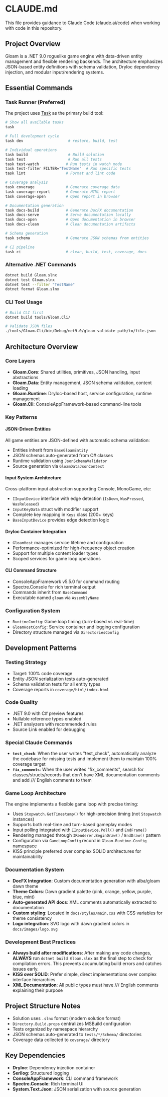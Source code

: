# CLAUDE.md

This file provides guidance to Claude Code (claude.ai/code) when working with code in this repository.

## Project Overview

Gloam is a .NET 9.0 roguelike game engine with data-driven entity management and flexible rendering backends. The architecture emphasizes JSON-based entity definitions with schema validation, DryIoc dependency injection, and modular input/rendering systems.

## Essential Commands

### Task Runner (Preferred)
The project uses [Task](https://taskfile.dev) as the primary build tool:

```bash
# Show all available tasks
task

# Full development cycle
task dev                    # restore, build, test

# Individual operations
task build                  # Build solution
task test                   # Run all tests
task test-watch            # Run tests in watch mode
task test-filter FILTER="TestName"  # Run specific tests
task lint                  # Format and lint code

# Coverage analysis
task coverage              # Generate coverage data
task coverage-report       # Generate HTML report
task coverage-open         # Open report in browser

# Documentation generation
task docs-build            # Generate DocFX documentation
task docs-serve            # Serve documentation locally
task docs-open             # Open documentation in browser
task docs-clean            # Clean documentation artifacts

# Schema generation
task schema                # Generate JSON schemas from entities

# CI pipeline
task ci                    # clean, build, test, coverage, docs
```

### Alternative .NET Commands
```bash
dotnet build Gloam.slnx
dotnet test Gloam.slnx
dotnet test --filter "TestName"
dotnet format Gloam.slnx
```

### CLI Tool Usage
```bash
# Build CLI first
dotnet build tools/Gloam.Cli/

# Validate JSON files
./tools/Gloam.Cli/bin/Debug/net9.0/gloam validate path/to/file.json
```

## Architecture Overview

### Core Layers
- **Gloam.Core**: Shared utilities, primitives, JSON handling, input abstractions
- **Gloam.Data**: Entity management, JSON schema validation, content loading
- **Gloam.Runtime**: DryIoc-based host, service configuration, runtime management
- **Gloam.Cli**: ConsoleAppFramework-based command-line tools

### Key Patterns

#### JSON-Driven Entities
All game entities are JSON-defined with automatic schema validation:
- Entities inherit from `BaseGloamEntity`
- JSON schemas auto-generated from C# classes
- Runtime validation using `JsonSchemaValidator`
- Source generation via `GloamDataJsonContext`

#### Input System Architecture
Cross-platform input abstraction supporting Console, MonoGame, etc:
- `IInputDevice` interface with edge detection (`IsDown`, `WasPressed`, `WasReleased`)
- `InputKeyData` struct with modifier support
- Complete key mapping in `Keys` class (200+ keys)
- `BaseInputDevice` provides edge detection logic

#### DryIoc Container Integration
- `GloamHost` manages service lifetime and configuration
- Performance-optimized for high-frequency object creation
- Support for multiple content loader types
- Scoped services for game loop operations

#### CLI Command Structure
- ConsoleAppFramework v5.5.0 for command routing
- Spectre.Console for rich terminal output
- Commands inherit from `BaseCommand`
- Executable named `gloam` via `AssemblyName`

### Configuration System
- `RuntimeConfig`: Game loop timing (turn-based vs real-time)
- `GloamHostConfig`: Service container and logging configuration
- Directory structure managed via `DirectoriesConfig`

## Development Patterns

### Testing Strategy
- Target: 100% code coverage
- Entity JSON serialization tests auto-generated
- Schema validation tests for all entity types
- Coverage reports in `coverage/html/index.html`

### Code Quality
- .NET 9.0 with C# preview features
- Nullable reference types enabled
- .NET analyzers with recommended rules
- Source Link enabled for debugging

### Special Claude Commands
- **`test_check`**: When the user writes "test_check", automatically analyze the codebase for missing tests and implement them to maintain 100% coverage target
- **`fix_comments`**: When the user writes "fix_comments", search for classes/structs/records that don't have XML documentation comments and add /// English comments to them

### Game Loop Architecture
The engine implements a flexible game loop with precise timing:
- Uses `Stopwatch.GetTimestamp()` for high-precision timing (not `Stopwatch` instances)
- Supports both real-time and turn-based gameplay modes
- Input polling integrated with `IInputDevice.Poll()` and `EndFrame()`
- Rendering managed through `IRenderer.BeginDraw()` / `EndDraw()` pattern
- Configuration via `GameLoopConfig` record in `Gloam.Runtime.Config` namespace
- KISS principle preferred over complex SOLID architectures for maintainability

### Documentation System
- **DocFX Integration**: Custom documentation generation with alba/gloam dawn theme
- **Theme Colors**: Dawn gradient palette (pink, orange, yellow, purple, blue, mint)
- **Auto-generated API docs**: XML comments automatically extracted to documentation
- **Custom styling**: Located in `docs/styles/main.css` with CSS variables for theme consistency
- **Logo integration**: SVG logo with dawn gradient colors in `docs/images/logo.svg`

### Development Best Practices
- **Always build after modifications**: After making any code changes, **ALWAYS** run `dotnet build Gloam.slnx` as the final step to check for compilation errors. This prevents accumulating build errors and catches issues early.
- **KISS over SOLID**: Prefer simple, direct implementations over complex interface hierarchies
- **XML Documentation**: All public types must have /// English comments explaining their purpose

## Project Structure Notes

- Solution uses `.slnx` format (modern solution format)
- `Directory.Build.props` centralizes MSBuild configuration
- Tests organized by namespace hierarchy
- JSON schemas auto-generated to `tests/*/Schema/` directories
- Coverage data collected to `coverage/` directory

## Key Dependencies
- **DryIoc**: Dependency injection container
- **Serilog**: Structured logging
- **ConsoleAppFramework**: CLI command framework
- **Spectre.Console**: Rich terminal UI
- **System.Text.Json**: JSON serialization with source generation